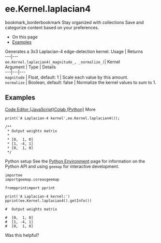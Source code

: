  
#  ee.Kernel.laplacian4
bookmark_borderbookmark Stay organized with collections  Save and categorize content based on your preferences.
  * On this page
  * [Examples](https://developers.google.com/earth-engine/apidocs/ee-kernel-laplacian4#examples)


Generates a 3x3 Laplacian-4 edge-detection kernel.
Usage | Returns  
---|---  
`ee.Kernel.laplacian4(_magnitude_, _normalize_)`|  Kernel  
Argument | Type | Details  
---|---|---  
`magnitude` | Float, default: 1 | Scale each value by this amount.  
`normalize` | Boolean, default: false | Normalize the kernel values to sum to 1.  
## Examples
[Code Editor (JavaScript)](https://developers.google.com/earth-engine/apidocs/ee-kernel-laplacian4#code-editor-javascript-sample)[Colab (Python)](https://developers.google.com/earth-engine/apidocs/ee-kernel-laplacian4#colab-python-sample) More
```
print('A Laplacian-4 kernel',ee.Kernel.laplacian4());

/**
 * Output weights matrix
 *
 * [0,  1, 0]
 * [1, -4, 1]
 * [0,  1, 0]
 */
```
Python setup
See the [ Python Environment](https://developers.google.com/earth-engine/guides/python_install) page for information on the Python API and using `geemap` for interactive development.
```
importee
importgeemap.coreasgeemap
```
```
frompprintimport pprint

print('A Laplacian-4 kernel:')
pprint(ee.Kernel.laplacian4().getInfo())

#  Output weights matrix

#  [0,  1, 0]
#  [1, -4, 1]
#  [0,  1, 0]
```

Was this helpful?
